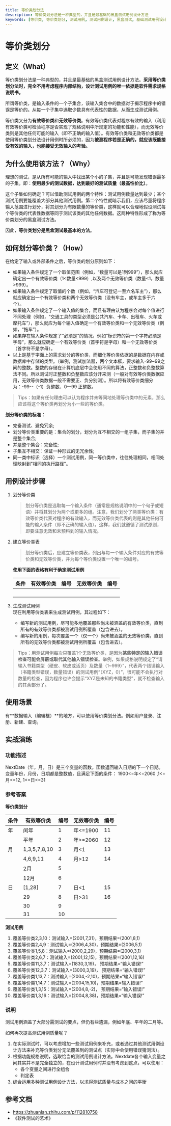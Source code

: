 ```yaml
---
title: 等价类划分法
description: 等价类划分法是一种典型的，并且是最基础的黑盒测试用例设计方法
keywords: [等价类, 等价类划分, 测试用例, 测试用例设计, 黑盒测试, 基础测试用例设计, 基础测试用例设计, 有效等价类, 无效等价类]
---
```

# 等价类划分
## 定义（What）
等价类划分法是一种典型的，并且是最基础的黑盒测试用例设计方法。**采用等价类划分法时，完全不用考虑程序内部结构，设计测试用例的唯一依据是软件需求规格说明书。**

所谓等价类，是输入条件的一个子集合，该输入集合中的数据对于揭示程序中的错误是等价的。从每一个子集中选取少数具有代表性的数据，从而生成测试用例。

等价类又分为**有效等价类**和**无效等价类**。有效等价类代表对程序有效的输入（利用有效等价类可检验程序是否实现了规格说明中所规定的功能和性能），而无效等价类则是其他任何可能的输入（即不正确的输入值）。有效等价类和无效等价类都是使用等价类划分法设计用例时所必须的，因为**被测程序若是正确的，就应该既能接受有效的输入，也能接受无效输入的考验。**

## 为什么使用该方法？（Why）
理想的测试，是从所有可能的输入中找出某个小的子集，并且是可能发现错误最多的子集。即：**使用最少的测试数据，达到最好的测试质量（最高性价比）**。

这个子集如何确定？可以借助测试用例的两个特性：测试用例数量达到最少；某个测试用例要能覆盖大部分其他测试用例。第二个特性就暗示我们，应该尽量将程序输入范围进行划分，将其划分为有限数量的等价类，这样就可以合理地假设测试每个等价类的代表性数据等同于测试该类的其他任何数据。这两种特性形成了称为等价类划分的黑盒测试方法。

因此，**等价类划分是黑盒测试最基本的方法**。

## 如何划分等价类？（How）
在给定了输入或外部条件之后，等价类的划分原则如下：  
- 如果输入条件规定了一个取值范围（例如，“数量可以是1到999”），那么就应确定出一个有效等价类（1<数量<999）,以及两个无效等价类（数量<1，数量>999）。
- 如果输入条件规定了取值的个数（例如，“汽车可登记一至六名车主”），那么就应确定出一个有效等价类和两个无效等价类（没有车主，或车主多于六个）。
- 如果输入条件规定了一个输入值的集合，而且有理由认为程序会对每个值进行不同处理（例如，“交通工具的类型必须是公共汽车、卡车、出租车、火车或摩托车”），那么就应为每个输入值确定一个有效等价类和一个无效等价类（例如，“拖车”）。
- 如果存在输入条件规定了“必须是”的情况，例如“标识符的第一个字符必须是字母”，那么就应确定一个有效等价类（首字符是字母）和一个无效等价类（首字符不是字母）。
- 以上是基于字面上的需求划分的等价类，而细化等价类依据的是数据在内存或数据库中存储的类型。（举例，测试加法器，两个文本框，要求输入-99~99之间的整数。整数的存储在计算机底层中会使用不同的算法，正整数和负整数算法不同。所以测试时正整数和负整数应该分开来测（一般对有效等价类数据应用，无效等价类数据一般不需要正、负分别测）。所以将有效等价类细分为：-99--（-1）负整数、0—99 正整数。

> Tips：如果有任何理由可以认为程序并未等同地处理等价类中的元素，那么应该将这个等价类再划分为小一些的等价类。

**划分等价类的标准：**
- 完备测试、避免冗余;
- 划分等价类重要的是：集合的划分，划分为互不相交的一组子集，而子集的并是整个集合;
- 并是整个集合：完备性;
- 子集互不相交：保证一种形式的无冗余性;
- 同一类中标识（选择）一个测试用例，同一等价类中，往往处理相同，相同处理映射到"相同的执行路径"。

## 用例设计步骤
1. 划分等价类
   > 划分等价类是选取每一个输入条件（通常是规格说明中的一个句子或短语）并将其划分为两个或更多的组。注意，我们划分了两类等价类：有效等价类代表对程序的有效输入，而无效等价类代表的则是其他任何可能的输入条件（即不正确的输入值）。这样，我们就遵循了测试原则，即要注意无效和未预料到的输入情况。
2. 建立等价类表
   > 划分等价类后，应建立等价类表，列出与每一个输入条件对应的有效等价类和无效等价类，并为每个等价类设置一个唯一的编号。  
   
   **使用下面的表格有利于确定测试用例**  

   | 条件   | 有效等价类       | 编号   | 无效等价类 | 编号   |
   | ------ | ---------------- | ------ | ---------- | ------ |
   | &nbsp; | &nbsp;    &nbsp; | &nbsp; | &nbsp;     | &nbsp; |

3. 生成测试用例  
   现在利用等价类表来生成测试用例，其过程如下：  
   - 编写新的测试用例，尽可能多地覆盖那些尚未被涵盖的有效等价类，直到所有的有效等价类都被测试用例所覆盖（包含进去）。
   - 编写新的用例，每次覆盖一个（仅一个）尚未被涵盖的无效等价类，直到所有的无效等价类都被测试用例所覆盖（包含进去）。

> Tips：用测试用例每次只覆盖1个无效等价类，是因为**某些特定的输入错误检查可能会屏蔽或取代其他输入错误检查**。举例，如果规格说明规定了“请输入书籍类型（硬皮、软皮或活页）及数量（1~999）”，代表两个错误输入（书籍类型错误，数量错误）的测试用例“（XYZ，0）”，很可能不会执行对数量的检查，因为程序也许会提示“XYZ是未知的书籍类型”，就不检查输入的其余部分了。

## 使用场景
有**数据输入（编辑框）**的地方，可以使用等价类划分法。例如用户登录、注册、新建、查询。

## 实战演练
### 功能描述
NextDate（年，月，日）是三个变量的函数。函数返回输入日期的下一个日期。变量年份，月份，日期都是整数值，且满足下面的条件： 1900<=年<=2060 ,1<=月<=12, 1<=日<=31

### 参考答案
**等价类划分**

| 条件 | 有效等价类   | 编号 | 无效等价类 | 编号 |
| ---- | ------------ | ---- | ---------- | ---- |
| 年   | 闰年         | 1    | 年<=1900   | 11   |
|      | 平年         | 2    | 年>=2060   | 12   |
| 月   | 1,3,5,7,8,10 | 3    | 月<1       | 13   |
|      | 4,6,9,11     | 4    | 月>12      | 14   |
|      | 2月          | 5    |            |      |
|      | 12月         | 6    |            |      |
| 日   | [1,28]       | 7    | 日<1       | 15   |
|      | 29           | 8    | 日>31      | 16   |
|      | 30           | 9    |            |      |
|      | 31           | 10   |            |      |

**测试用例**
1. 覆盖等价类2,3,10：测试输入=(2001,7,31)，预期结果=(2001,8,1)
2. 覆盖等价类2,4,9：测试输入=(2006,4,30)，预期结果=(2006,5,1)
3. 覆盖等价类1,5,8：测试输入=(2000,2,29)，预期结果=(2000,3,1)
4. 覆盖等价类2,6,7：测试输入=(2001,12,15)，预期结果=(2001,12,16)
5. 覆盖等价类11,3,7：测试输入=(1830,3,19)， 预期结果=“输入错误!”
6. 覆盖等价类12,3,7：测试输入=(3000,3,19)， 预期结果=“输入错误!”
7. 覆盖等价类1,13,7：测试输入=(2004,-2,10)，预期结果=“输入错误!”
8. 覆盖等价类1,14,7：测试输入=(2004,15,10)，预期结果=输入错误!”
9. 覆盖等价类1,3,15：测试输入=(2004,8,-2)， 预期结果=“输入错误!”
10. 覆盖等价类1,3,16：测试输入=(2004,8,38)，预期结果=“输入错误!”

### 说明
测试用例涵盖了大部分需测试的要点，但仍有些遗漏，例如年底、平年的二月等。

如何再次提高测试用例质量呢？  
1. 在实际测试时，可以考虑增加一些测试用例来补充，或者通过其他测试用例设计方法来补充等价类划分无法覆盖到的测试点（实际中会使用错误猜测法）。
2. 根据功能规格说明，选取恰当的测试用例设计方法。Nextdate各个输入变量之间其实并不是完全独立的，在设计测试用例时并没有考虑到这点，可以使用：
   * 各个变量之间进行全组合
   * 判定表
3. 综合运用多种测试用例设计方法，以求得测试质量与成本之间的平衡

## 参考文档
- https://zhuanlan.zhihu.com/p/112810758
- 《软件测试的艺术》
